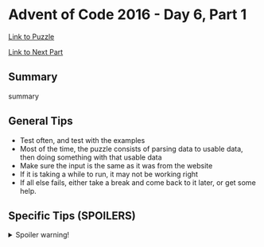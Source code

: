 # Advent of Code 2016 - Day 6, Part 1

[Link to Puzzle](https://adventofcode.com/2016/day/6)

[Link to Next Part](https://github.com/CodingAP/unofficial-aoc-syllabus/blob/main/years/2016/day6/part2.md)

## Summary
summary

## General Tips
- Test often, and test with the examples
- Most of the time, the puzzle consists of parsing data to usable data, then doing something with that usable data
- Make sure the input is the same as it was from the website
- If it is taking a while to run, it may not be working right
- If all else fails, either take a break and come back to it later, or get some help.

## Specific Tips (SPOILERS)
<details> <summary>Spoiler warning!</summary>

specific tips

</details>